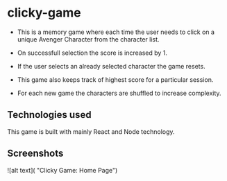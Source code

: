 # clicky-game

* This is a memory game where each time the user needs to click on a unique Avenger Character from the character list. 

* On successfull selection the score is increased by 1.

* If the user selects an already selected character the game resets.

* This game also keeps track of highest score for a particular session.

* For each new game the characters are shuffled to increase complexity.



## Technologies used

This game is built with mainly React and Node technology.


## Screenshots
![alt text]( "Clicky Game: Home Page")